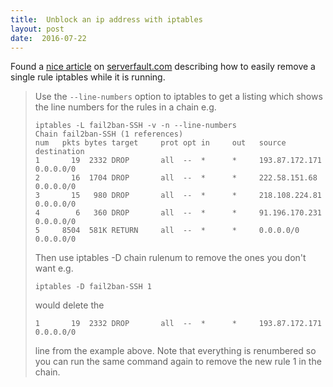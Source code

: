 ```yaml
---
title:  Unblock an ip address with iptables
layout: post
date:  2016-07-22
---
```


Found a [nice article][1] on [serverfault.com][2] describing how to easily remove a single rule iptables while it is running.

> Use the `--line-numbers` option to iptables to get a listing which shows the line numbers for the rules in a chain e.g.
> 
> ```
> iptables -L fail2ban-SSH -v -n --line-numbers
> Chain fail2ban-SSH (1 references)
> num   pkts bytes target     prot opt in     out   source              destination
> 1       19  2332 DROP       all  --  *      *     193.87.172.171      0.0.0.0/0
> 2       16  1704 DROP       all  --  *      *     222.58.151.68       0.0.0.0/0
> 3       15   980 DROP       all  --  *      *     218.108.224.81      0.0.0.0/0
> 4        6   360 DROP       all  --  *      *     91.196.170.231      0.0.0.0/0
> 5     8504  581K RETURN     all  --  *      *     0.0.0.0/0           0.0.0.0/0
> ```
> Then use iptables -D chain rulenum to remove the ones you don't want e.g. 
> ```
> iptables -D fail2ban-SSH 1
> ```
> would delete the
> ```
> 1       19  2332 DROP       all  --  *      *     193.87.172.171      0.0.0.0/0
> ```
> line from the example above. Note that everything is renumbered so you can run the same 
> command again to remove the new rule 1 in the chain.

[1]: https://serverfault.com/questions/384230/fail2ban-unblock-ipaddress/384231#384231
[2]: http://serverfault.com